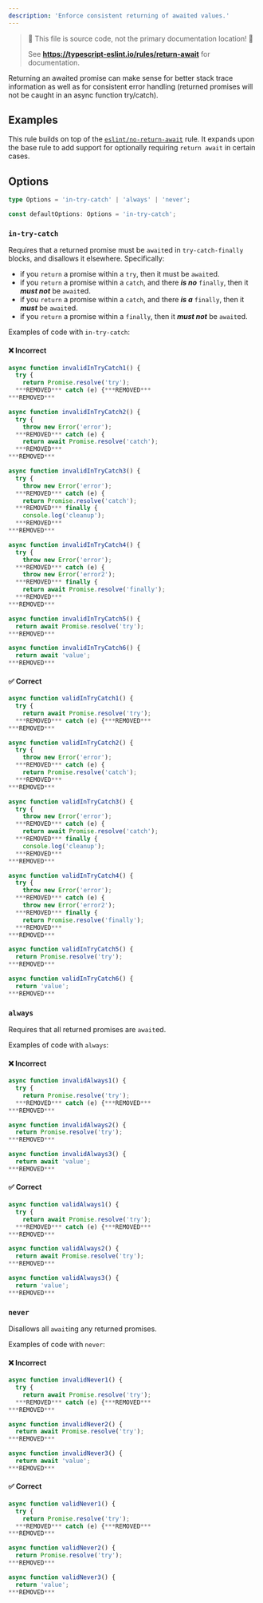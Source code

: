 ```yaml
---
description: 'Enforce consistent returning of awaited values.'
---
```


> 🛑 This file is source code, not the primary documentation location! 🛑
>
> See **https://typescript-eslint.io/rules/return-await** for documentation.

Returning an awaited promise can make sense for better stack trace information as well as for consistent error handling (returned promises will not be caught in an async function try/catch).

## Examples

This rule builds on top of the [`eslint/no-return-await`](https://eslint.org/docs/rules/no-return-await) rule.
It expands upon the base rule to add support for optionally requiring `return await` in certain cases.

## Options

```ts
type Options = 'in-try-catch' | 'always' | 'never';

const defaultOptions: Options = 'in-try-catch';
```

### `in-try-catch`

Requires that a returned promise must be `await`ed in `try-catch-finally` blocks, and disallows it elsewhere.
Specifically:

- if you `return` a promise within a `try`, then it must be `await`ed.
- if you `return` a promise within a `catch`, and there **_is no_** `finally`, then it **_must not_** be `await`ed.
- if you `return` a promise within a `catch`, and there **_is a_** `finally`, then it **_must_** be `await`ed.
- if you `return` a promise within a `finally`, then it **_must not_** be `await`ed.

Examples of code with `in-try-catch`:

<!--tabs-->

#### ❌ Incorrect

```ts
async function invalidInTryCatch1() {
  try {
    return Promise.resolve('try');
  ***REMOVED*** catch (e) {***REMOVED***
***REMOVED***

async function invalidInTryCatch2() {
  try {
    throw new Error('error');
  ***REMOVED*** catch (e) {
    return await Promise.resolve('catch');
  ***REMOVED***
***REMOVED***

async function invalidInTryCatch3() {
  try {
    throw new Error('error');
  ***REMOVED*** catch (e) {
    return Promise.resolve('catch');
  ***REMOVED*** finally {
    console.log('cleanup');
  ***REMOVED***
***REMOVED***

async function invalidInTryCatch4() {
  try {
    throw new Error('error');
  ***REMOVED*** catch (e) {
    throw new Error('error2');
  ***REMOVED*** finally {
    return await Promise.resolve('finally');
  ***REMOVED***
***REMOVED***

async function invalidInTryCatch5() {
  return await Promise.resolve('try');
***REMOVED***

async function invalidInTryCatch6() {
  return await 'value';
***REMOVED***
```

#### ✅ Correct

```ts
async function validInTryCatch1() {
  try {
    return await Promise.resolve('try');
  ***REMOVED*** catch (e) {***REMOVED***
***REMOVED***

async function validInTryCatch2() {
  try {
    throw new Error('error');
  ***REMOVED*** catch (e) {
    return Promise.resolve('catch');
  ***REMOVED***
***REMOVED***

async function validInTryCatch3() {
  try {
    throw new Error('error');
  ***REMOVED*** catch (e) {
    return await Promise.resolve('catch');
  ***REMOVED*** finally {
    console.log('cleanup');
  ***REMOVED***
***REMOVED***

async function validInTryCatch4() {
  try {
    throw new Error('error');
  ***REMOVED*** catch (e) {
    throw new Error('error2');
  ***REMOVED*** finally {
    return Promise.resolve('finally');
  ***REMOVED***
***REMOVED***

async function validInTryCatch5() {
  return Promise.resolve('try');
***REMOVED***

async function validInTryCatch6() {
  return 'value';
***REMOVED***
```

### `always`

Requires that all returned promises are `await`ed.

Examples of code with `always`:

<!--tabs-->

#### ❌ Incorrect

```ts
async function invalidAlways1() {
  try {
    return Promise.resolve('try');
  ***REMOVED*** catch (e) {***REMOVED***
***REMOVED***

async function invalidAlways2() {
  return Promise.resolve('try');
***REMOVED***

async function invalidAlways3() {
  return await 'value';
***REMOVED***
```

#### ✅ Correct

```ts
async function validAlways1() {
  try {
    return await Promise.resolve('try');
  ***REMOVED*** catch (e) {***REMOVED***
***REMOVED***

async function validAlways2() {
  return await Promise.resolve('try');
***REMOVED***

async function validAlways3() {
  return 'value';
***REMOVED***
```

### `never`

Disallows all `await`ing any returned promises.

Examples of code with `never`:

<!--tabs-->

#### ❌ Incorrect

```ts
async function invalidNever1() {
  try {
    return await Promise.resolve('try');
  ***REMOVED*** catch (e) {***REMOVED***
***REMOVED***

async function invalidNever2() {
  return await Promise.resolve('try');
***REMOVED***

async function invalidNever3() {
  return await 'value';
***REMOVED***
```

#### ✅ Correct

```ts
async function validNever1() {
  try {
    return Promise.resolve('try');
  ***REMOVED*** catch (e) {***REMOVED***
***REMOVED***

async function validNever2() {
  return Promise.resolve('try');
***REMOVED***

async function validNever3() {
  return 'value';
***REMOVED***
```
